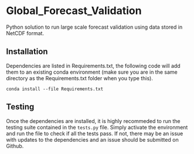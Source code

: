 # Global_Forecast_Validation

Python solution to run large scale forecast validation using data stored in NetCDF format. 

## Installation 
Dependencies are listed in Requirements.txt, the following code will add them to an existing conda environment (make 
sure you are in the same directory as the Requirements.txt folder when you type this).

`conda install --file Requirements.txt`

## Testing
Once the dependencies are installed, it is highly recommeded to run the testing suite contained in the `tests.py` file.
Simply activate the environment and run the file to check if all the tests pass. If not, there may
be an issue with updates to the dependencies and an issue should be submitted on Github.